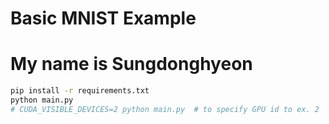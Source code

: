 # Basic MNIST Example
# My name is Sungdonghyeon
```bash
pip install -r requirements.txt
python main.py
# CUDA_VISIBLE_DEVICES=2 python main.py  # to specify GPU id to ex. 2
```
